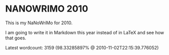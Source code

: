 NANOWRIMO 2010
==============
This is my NaNoWriMo for 2010.

I am going to write it in Markdown this year instead of in LaTeX and see
how that goes.

Latest wordcount: 3159 (98.33285897% @ 2010-11-02T22:15:39.776052)